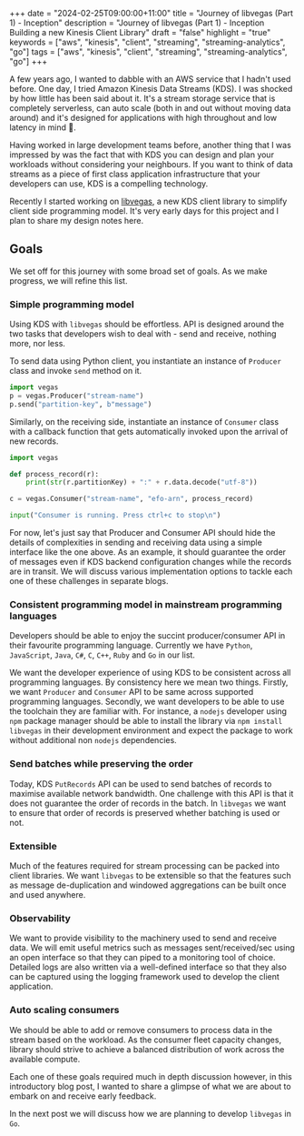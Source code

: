 +++
date = "2024-02-25T09:00:00+11:00"
title = "Journey of libvegas (Part 1) - Inception"
description = "Journey of libvegas (Part 1) - Inception Building a new Kinesis Client Library"
draft = "false"
highlight = "true"
keywords = ["aws", "kinesis", "client", "streaming", "streaming-analytics", "go"]
tags = ["aws", "kinesis", "client", "streaming", "streaming-analytics", "go"]
+++

A few years ago, I wanted to dabble with an AWS service that I hadn't used before. One day, I tried Amazon Kinesis Data Streams (KDS). I was shocked
by how little has been said about it. It's a stream storage service that
is completely serverless, can auto scale (both in and out without moving data around) and it's designed for applications with high throughout and low latency in mind 🤯.

Having worked in large development teams before, another thing that I was 
impressed by was the fact that with KDS you can design and plan your workloads
without considering your neighbours. If you want to think of data streams as a piece of first class application infrastructure that your developers can use, KDS is a compelling technology.

Recently I started working on [libvegas](https://github.com/buddhike/libvegas), a new KDS client library to simplify client side programming model. It's very early days for this project and I plan to share my design notes here.

## Goals
We set off for this journey with some broad set of goals. As we make progress, we will refine this list. 

### Simple programming model
Using KDS with `libvegas` should be effortless. API is designed around the two
tasks that developers wish to deal with - send and receive, nothing more, nor less.  

To send data using Python client, you instantiate an instance of `Producer` 
class and invoke `send` method on it.

```python
import vegas
p = vegas.Producer("stream-name")
p.send("partition-key", b"message")
```

Similarly, on the receiving side, instantiate an instance of `Consumer` class
with a callback function that gets automatically invoked upon the arrival of
new records.

```python
import vegas 

def process_record(r):
    print(str(r.partitionKey) + ":" + r.data.decode("utf-8"))

c = vegas.Consumer("stream-name", "efo-arn", process_record)

input("Consumer is running. Press ctrl+c to stop\n")
```

For now, let's just say that Producer and Consumer API should hide the details of complexities in sending and receiving data using a simple interface like the one above. As an example, it should guarantee the order of messages even if KDS backend configuration changes while the records are in transit. We will discuss various implementation options to tackle each one of these challenges in separate blogs.

### Consistent programming model in mainstream programming languages
Developers should be able to enjoy the succint producer/consumer API in their favourite programming language. Currently we have `Python`, `JavaScript`, `Java`, `C#`, `C`, `C++`, `Ruby` and `Go` in our list.

We want the developer experience of using KDS to be consistent across all programming languages. By consistency here we mean two things. Firstly, we want `Producer` and `Consumer` API to be same across supported programming languages. Secondly, we want developers to be able to use the toolchain they are familiar with. For instance, a `nodejs` developer using `npm` package manager should be able to install the library via `npm install libvegas` in their development environment and expect the package to work without additional non `nodejs` dependencies.

### Send batches while preserving the order 
Today, KDS `PutRecords` API can be used to send batches of records to maximise available network bandwidth. One challenge with this API is that it does not guarantee the order of records in the batch. In `libvegas` we want to ensure that order of records is preserved whether batching is used or not.

### Extensible
Much of the features required for stream processing can be packed into client
libraries. We want `libvegas` to be extensible so that the features such as 
message de-duplication and windowed aggregations can be built once and used anywhere.

### Observability
We want to provide visibility to the machinery used to send and receive data.
We will emit useful metrics such as messages sent/received/sec using an open 
interface so that they can piped to a monitoring tool of choice.
Detailed logs are also written via a well-defined interface so that they also can be captured using the logging framework used to develop the client application.

### Auto scaling consumers
We should be able to add or remove consumers to process data in the stream based on the workload. As the consumer fleet capacity changes, library should strive to achieve a balanced distribution of work across the available compute.

Each one of these goals required much in depth discussion however, in this 
introductory blog post, I wanted to share a glimpse of what we are about to embark on and receive early feedback. 

In the next post we will discuss how we are planning to develop `libvegas` in 
`Go`.
